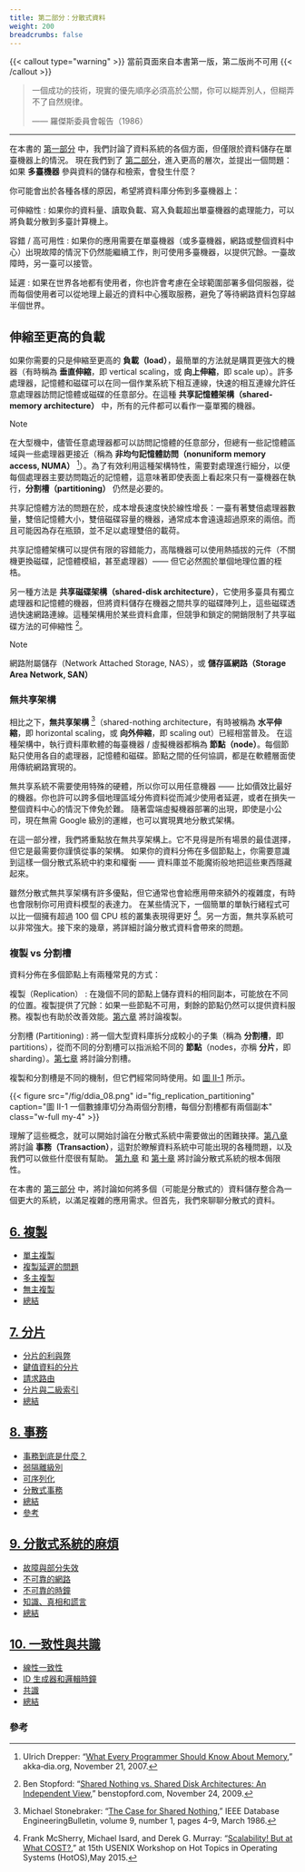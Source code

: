 ```yaml
---
title: 第二部分：分散式資料
weight: 200
breadcrumbs: false
---
```


{{< callout type="warning" >}}
當前頁面來自本書第一版，第二版尚不可用
{{< /callout >}}

> 一個成功的技術，現實的優先順序必須高於公關，你可以糊弄別人，但糊弄不了自然規律。
>
> —— 羅傑斯委員會報告（1986）
>

-------

在本書的 [第一部分](/tw/part-i) 中，我們討論了資料系統的各個方面，但僅限於資料儲存在單臺機器上的情況。
現在我們到了 [第二部分](/tw/part-ii)，進入更高的層次，並提出一個問題：如果 **多臺機器** 參與資料的儲存和檢索，會發生什麼？

你可能會出於各種各樣的原因，希望將資料庫分佈到多臺機器上：

可伸縮性
: 如果你的資料量、讀取負載、寫入負載超出單臺機器的處理能力，可以將負載分散到多臺計算機上。

容錯 / 高可用性
: 如果你的應用需要在單臺機器（或多臺機器，網路或整個資料中心）出現故障的情況下仍然能繼續工作，則可使用多臺機器，以提供冗餘。一臺故障時，另一臺可以接管。

延遲
: 如果在世界各地都有使用者，你也許會考慮在全球範圍部署多個伺服器，從而每個使用者可以從地理上最近的資料中心獲取服務，避免了等待網路資料包穿越半個世界。

## 伸縮至更高的負載

如果你需要的只是伸縮至更高的 **負載（load）**，最簡單的方法就是購買更強大的機器（有時稱為 **垂直伸縮**，即 vertical scaling，或 **向上伸縮**，即 scale up）。許多處理器，記憶體和磁碟可以在同一個作業系統下相互連線，快速的相互連線允許任意處理器訪問記憶體或磁碟的任意部分。在這種 **共享記憶體架構（shared-memory architecture）** 中，所有的元件都可以看作一臺單獨的機器。

> [!NOTE]
> 在大型機中，儘管任意處理器都可以訪問記憶體的任意部分，但總有一些記憶體區域與一些處理器更接近（稱為 **非均勻記憶體訪問（nonuniform memory access, NUMA）** [^1]）。為了有效利用這種架構特性，需要對處理進行細分，以便每個處理器主要訪問臨近的記憶體，這意味著即使表面上看起來只有一臺機器在執行，**分割槽（partitioning）** 仍然是必要的。

共享記憶體方法的問題在於，成本增長速度快於線性增長：一臺有著雙倍處理器數量，雙倍記憶體大小，雙倍磁碟容量的機器，通常成本會遠遠超過原來的兩倍。而且可能因為存在瓶頸，並不足以處理雙倍的載荷。

共享記憶體架構可以提供有限的容錯能力，高階機器可以使用熱插拔的元件（不關機更換磁碟，記憶體模組，甚至處理器）—— 但它必然囿於單個地理位置的桎梏。

另一種方法是 **共享磁碟架構（shared-disk architecture）**，它使用多臺具有獨立處理器和記憶體的機器，但將資料儲存在機器之間共享的磁碟陣列上，這些磁碟透過快速網路連線。這種架構用於某些資料倉庫，但競爭和鎖定的開銷限制了共享磁碟方法的可伸縮性 [^2]。

> [!NOTE]
> 網路附屬儲存（Network Attached Storage, NAS），或 **儲存區網路（Storage Area Network, SAN）**

### 無共享架構

相比之下，**無共享架構** [^3]（shared-nothing architecture，有時被稱為 **水平伸縮**，即 horizontal scaling，或 **向外伸縮**，即 scaling out）已經相當普及。
在這種架構中，執行資料庫軟體的每臺機器 / 虛擬機器都稱為 **節點（node）**。每個節點只使用各自的處理器，記憶體和磁碟。節點之間的任何協調，都是在軟體層面使用傳統網路實現的。

無共享系統不需要使用特殊的硬體，所以你可以用任意機器 —— 比如價效比最好的機器。你也許可以跨多個地理區域分佈資料從而減少使用者延遲，或者在損失一整個資料中心的情況下倖免於難。
隨著雲端虛擬機器部署的出現，即使是小公司，現在無需 Google 級別的運維，也可以實現異地分散式架構。

在這一部分裡，我們將重點放在無共享架構上。它不見得是所有場景的最佳選擇，但它是最需要你謹慎從事的架構。
如果你的資料分佈在多個節點上，你需要意識到這樣一個分散式系統中約束和權衡 —— 資料庫並不能魔術般地把這些東西隱藏起來。

雖然分散式無共享架構有許多優點，但它通常也會給應用帶來額外的複雜度，有時也會限制你可用資料模型的表達力。
在某些情況下，一個簡單的單執行緒程式可以比一個擁有超過 100 個 CPU 核的叢集表現得更好 [^4]。另一方面，無共享系統可以非常強大。接下來的幾章，將詳細討論分散式資料會帶來的問題。


### 複製 vs 分割槽

資料分佈在多個節點上有兩種常見的方式：

複製（Replication）
: 在幾個不同的節點上儲存資料的相同副本，可能放在不同的位置。複製提供了冗餘：如果一些節點不可用，剩餘的節點仍然可以提供資料服務。複製也有助於改善效能。[第六章](/tw/ch6) 將討論複製。

分割槽 (Partitioning)
: 將一個大型資料庫拆分成較小的子集（稱為 **分割槽**，即 partitions），從而不同的分割槽可以指派給不同的 **節點**（nodes，亦稱 **分片**，即 sharding）。[第七章](/tw/ch7) 將討論分割槽。

複製和分割槽是不同的機制，但它們經常同時使用。如 [圖 II-1](#fig_replication_partitioning) 所示。

{{< figure src="/fig/ddia_08.png" id="fig_replication_partitioning" caption="圖 II-1 一個數據庫切分為兩個分割槽，每個分割槽都有兩個副本" class="w-full my-4" >}}


理解了這些概念，就可以開始討論在分散式系統中需要做出的困難抉擇。[第八章](/tw/ch8) 將討論 **事務（Transaction）**，這對於瞭解資料系統中可能出現的各種問題，以及我們可以做些什麼很有幫助。
[第九章](/tw/ch9) 和 [第十章](/tw/ch10) 將討論分散式系統的根本侷限性。

在本書的 [第三部分](/tw/part-iii) 中，將討論如何將多個（可能是分散式的）資料儲存整合為一個更大的系統，以滿足複雜的應用需求。但首先，我們來聊聊分散式的資料。


## [6. 複製](/tw/ch6)
- [單主複製](/tw/ch6#sec_replication_leader)
- [複製延遲的問題](/tw/ch6#sec_replication_lag)
- [多主複製](/tw/ch6#sec_replication_multi_leader)
- [無主複製](/tw/ch6#sec_replication_leaderless)
- [總結](/tw/ch6#summary)

## [7. 分片](/tw/ch7)
- [分片的利與弊](/tw/ch7#sec_sharding_reasons)
- [鍵值資料的分片](/tw/ch7#sec_sharding_key_value)
- [請求路由](/tw/ch7#sec_sharding_routing)
- [分片與二級索引](/tw/ch7#sec_sharding_secondary_indexes)
- [總結](/tw/ch7#summary)

## [8. 事務](/tw/ch8)
- [事務到底是什麼？](/tw/ch8#sec_transactions_overview)
- [弱隔離級別](/tw/ch8#sec_transactions_isolation_levels)
- [可序列化](/tw/ch8#sec_transactions_serializability)
- [分散式事務](/tw/ch8#sec_transactions_distributed)
- [總結](/tw/ch8#summary)
- [參考](/tw/ch8#參考)

## [9. 分散式系統的麻煩](/tw/ch9)
- [故障與部分失效](/tw/ch9#sec_distributed_partial_failure)
- [不可靠的網路](/tw/ch9#sec_distributed_networks)
- [不可靠的時鐘](/tw/ch9#sec_distributed_clocks)
- [知識、真相和謊言](/tw/ch9#sec_distributed_truth)
- [總結](/tw/ch9#summary)

## [10. 一致性與共識](/tw/ch10)
- [線性一致性](/tw/ch10#sec_consistency_linearizability)
- [ID 生成器和邏輯時鐘](/tw/ch10#sec_consistency_logical)
- [共識](/tw/ch10#sec_consistency_consensus)
- [總結](/tw/ch10#summary)


### 參考

[^1]: Ulrich Drepper: “[What Every Programmer Should Know About Memory](https://people.freebsd.org/~lstewart/articles/cpumemory.pdf),” akka‐dia.org, November 21, 2007.
[^2]: Ben Stopford: “[Shared Nothing vs. Shared Disk Architectures: An Independent View](http://www.benstopford.com/2009/11/24/understanding-the-shared-nothing-architecture/),” benstopford.com, November 24, 2009.
[^3]: Michael Stonebraker: “[The Case for Shared Nothing](http://db.cs.berkeley.edu/papers/hpts85-nothing.pdf),” IEEE Database EngineeringBulletin, volume 9, number 1, pages 4–9, March 1986.
[^4]: Frank McSherry, Michael Isard, and Derek G. Murray: “[Scalability! But at What COST?](http://www.frankmcsherry.org/assets/COST.pdf),” at 15th USENIX Workshop on Hot Topics in Operating Systems (HotOS),May 2015.